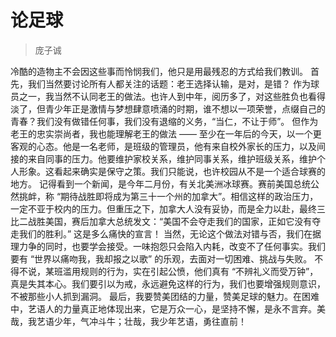 # 论足球

> 庞子诚

冷酷的造物主不会因这些事而怜悯我们，他只是用最残忍的方式给我们教训。
首先，我们当然要讨论所有人都关注的话题：老王选择认输，是对，是错？
作为球员之一，我当然不认同老王的做法。也许人到中年，阅历多了，对这些胜负也看得淡了，但青少年正是激情与梦想肆意喷涌的时期，谁不想以一项荣誉，点缀自己的青春？我们没有做错任何事，我们没有退缩的义务，“当仁，不让于师”。
但作为老王的忠实崇尚者，我也能理解老王的做法 —— 至少在一年后的今天，以一个更客观的心态。他是一名老师，是班级的管理员，他有来自校外家长的压力，以及间接的来自同事的压力。他要维护家校关系，维护同事关系，维护班级关系，维护个人形象。这看起来确实是保守之策。我们只能说，也许校园从不是一个适合球赛的地方。
记得看到一个新闻，是今年二月份，有关北美洲冰球赛。赛前美国总统公然挑衅，称 “期待战胜即将成为第三十一个州的加拿大”。相信这样的政治压力，一定不亚于校内的压力。但重压之下，加拿大人没有妥协，而是全力以赴，最终三比二战胜美国，赛后加拿大总统发文：“美国不会夺走我们的国家，正如它没有夺走我们的胜利。” 这是多么痛快的宣言！
当然，无论这个做法对错与否，我们在据理力争的同时，也要学会接受。一味抱怨只会陷入内耗，改变不了任何事实。我们要有 “世界以痛吻我，我却报之以歌” 的乐观，去面对一切困难、挑战与失败。
不得不说，某班滥用规则的行为，实在引起公愤，他们真有 “不辨礼义而受万钟”，真是失其本心。我们要引以为戒，永远避免这样的行为，我们也要增强规则意识，不被那些小人抓到漏洞。
最后，我要赞美团结的力量，赞美足球的魅力。在困难中，艺语人的力量真正地体现出来，它是万众一心，是坚持不懈，是永不言弃。美哉，我艺语少年，气冲斗牛；壮哉，我少年艺语，勇往直前！
